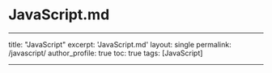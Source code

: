 # JavaScript.md

---

title: "JavaScript"
excerpt: 'JavaScript.md'
layout: single
permalink: /javascript/
author_profile: true
toc: true
tags: [JavaScript]

---
